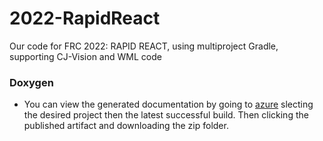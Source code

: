 # 2022-RapidReact
Our code for FRC 2022: RAPID REACT, using multiproject Gradle, supporting CJ-Vision and WML code

### Doxygen
- You can view the generated documentation by going to [azure](https://dev.azure.com/ConnorBuchel0890/CurtinFRC/_build) slecting the desired project then the latest successful build. Then clicking the published artifact and downloading the zip folder.